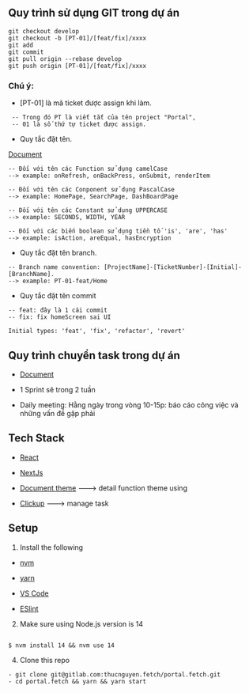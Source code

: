 ## Quy trình sử dụng GIT trong dự án

```
git checkout develop
git checkout -b [PT-01]/[feat/fix]/xxxx
git add
git commit
git pull origin --rebase develop
git push origin [PT-01]/[feat/fix]/xxxx
```

### Chú ý:
- [PT-01] là mã ticket được assign khi làm.
```
 -- Trong đó PT là viết tắt của tên project "Portal",
 -- 01 là số thứ tự ticket được assign.
```

- Quy tắc đặt tên.

[Document](https://github.com/airbnb/javascript)

```
-- Đối với tên các Function sử dụng camelCase
--> example: onRefresh, onBackPress, onSubmit, renderItem

-- Đối với tên các Conponent sử dụng PascalCase
--> example: HomePage, SearchPage, DashBoardPage

-- Đối với tên các Constant sử dụng UPPERCASE
--> example: SECONDS, WIDTH, YEAR

-- Đối với các biến boolean sử dụng tiền tố 'is', 'are', 'has'
--> example: isAction, areEqual, hasEncryption
```

- Quy tắc đặt tên branch.
```
-- Branch name convention: [ProjectName]-[TicketNumber]-[Initial]-[BranchName].
--> example: PT-01-feat/Home
```

- Quy tắc đặt tên commit
```
-- feat: đây là 1 cái commit
-- fix: fix homeScreen sai UI
```

```
Initial types: 'feat', 'fix', 'refactor', 'revert'
```
## Quy trình chuyển task trong dự án

- [Document](https://docs.google.com/document/d/18is2D6OM3i0x7ADr1RZtCIeerSBXLmtzo2XGmx5nDQ8/edit)

- 1 Sprint sẽ trong 2 tuần
- Daily meeting: Hằng ngày trong vòng 10-15p: báo cáo công việc và những vấn đề gặp phải

## Tech Stack

- [React](https://reactjs.org/)

- [NextJs](https://nextjs.org/)

- [Document theme](https://docs-minimals.vercel.app/package) ---> detail function theme using

- [Clickup](https://clickup.com/) ---> manage task

## Setup

1. Install the following

- [nvm](https://github.com/nvm-sh/nvm)

- [yarn](https://classic.yarnpkg.com/lang/en/docs/install/#mac-stable)

- [VS Code](https://code.visualstudio.com/)

- [ESlint](https://marketplace.visualstudio.com/items?itemName=dbaeumer.vscode-eslint)

2. Make sure using Node.js version is 14

```

$ nvm install 14 && nvm use 14

```
4. Clone this repo

```
- git clone git@gitlab.com:thucnguyen.fetch/portal.fetch.git
- cd portal.fetch && yarn && yarn start

```